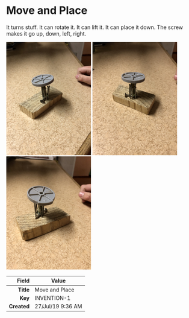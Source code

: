 # Move and Place
It turns stuff. It can rotate it. It can lift it. It can place it down. The screw makes it go up, down, left, right.

<img height="300px" src="10036.jpg"/>
<img height="300px" src="10037.jpg"/>
<img height="300px" src="10038.jpg"/>

|       Field | Value             |
|------------:|-------------------|
|   **Title** | Move and Place    |
|     **Key** | INVENTION-1       |
| **Created** | 27/Jul/19 9:36 AM |
